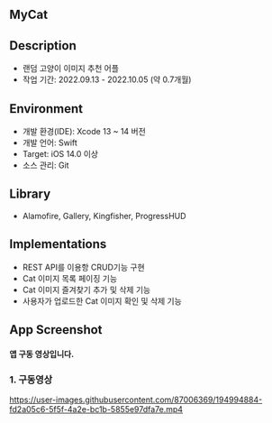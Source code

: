 ## MyCat

## Description
* 랜덤 고양이 이미지 추천 어플
* 작업 기간: 2022.09.13 - 2022.10.05 (약 0.7개월)

## Environment
* 개발 환경(IDE): Xcode 13 ~ 14 버전
* 개발 언어: Swift
* Target: iOS 14.0 이상
* 소스 관리: Git

## Library
* Alamofire, Gallery, Kingfisher, ProgressHUD

## Implementations
* REST API를 이용항 CRUD기능 구현
* Cat 이미지 목록 페이징 기능
* Cat 이미지 즐겨찾기 추가 및 삭제 기능
* 사용자가 업로드한 Cat 이미지 확인 및 삭제 기능

## App Screenshot
#### 앱 구동 영상입니다.
### 1. 구동영상

https://user-images.githubusercontent.com/87006369/194994884-fd2a05c6-5f5f-4a2e-bc1b-5855e97dfa7e.mp4


